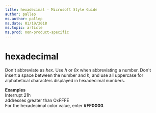 ```yaml
---
title: hexadecimal - Microsoft Style Guide
author: pallep
ms.author: pallep
ms.date: 01/19/2018
ms.topic: article
ms.prod: non-product-specific
---
```


# hexadecimal

Don't abbreviate as *hex*. Use *h* or *0x* when abbreviating a number. Don't insert a space between the number and *h,* and use all uppercase for alphabetical characters displayed in hexadecimal numbers.

**Examples**  
Interrupt 21h  
addresses greater than OxFFFE  
For the hexadecimal color value, enter **#FF0000**.
